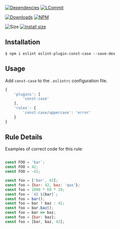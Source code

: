 [![Dependencies](https://david-dm.org/k03mad/eslint-plugin-const-case.svg)](https://github.com/k03mad/eslint-plugin-const-case/blob/master/package.json) [![LCommit](https://img.shields.io/github/last-commit/k03mad/eslint-plugin-const-case.svg)](https://github.com/k03mad/eslint-plugin-const-case/commits/master)

[![Downloads](https://img.shields.io/npm/dt/eslint-plugin-const-case.svg)](https://www.npmjs.com/package/eslint-plugin-const-case) [![NPM](https://img.shields.io/npm/v/eslint-plugin-const-case.svg)](https://www.npmjs.com/package/eslint-plugin-const-case)

![Size](https://img.shields.io/github/repo-size/k03mad/eslint-plugin-const-case.svg) [![install size](https://packagephobia.now.sh/badge?p=eslint-plugin-const-case)](https://packagephobia.now.sh/result?p=eslint-plugin-const-case)

## Installation

```
$ npm i eslint eslint-plugin-const-case --save-dev
```

## Usage

Add `const-case` to the `.eslintrc` configuration file.

```js
{
    'plugins': [
        'const-case'
    ],
    'rules': {
        'const-case/uppercase': 'error'
    }
}
```

## Rule Details

Examples of correct code for this rule:

```js

const FOO = 'bar';
const FOO = 42;
const FOO = -42;

const foo = ['bar', 42];
const foo = {bar: 42, baz: 'qux'};
const foo = 1000 * 60 * 10;
const foo = `42 ${bar}`;
const foo = bar();
const foo = bar ? baz : 42;
const foo = bar.baz();
const foo = bar => baz;
const foo = {bar: baz};
const foo = [bar, baz, 42];
```
